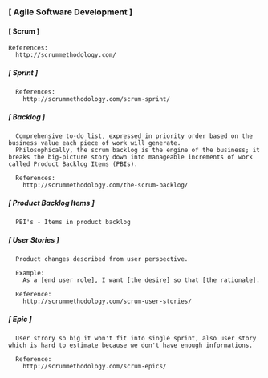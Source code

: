 ### [ Agile Software Development ]

#### [ Scrum ]

    References:
      http://scrummethodology.com/

##### [ Sprint ]

      References:
        http://scrummethodology.com/scrum-sprint/

##### [ Backlog ]

      Comprehensive to-do list, expressed in priority order based on the business value each piece of work will generate.
      Philosophically, the scrum backlog is the engine of the business; it breaks the big-picture story down into manageable increments of work called Product Backlog Items (PBIs).

      References:
        http://scrummethodology.com/the-scrum-backlog/

##### [ Product Backlog Items ]

      PBI's - Items in product backlog

##### [ User Stories ]

      Product changes described from user perspective.

      Example:
        As a [end user role], I want [the desire] so that [the rationale].

      Reference:
        http://scrummethodology.com/scrum-user-stories/

##### [ Epic ]

      User strory so big it won't fit into single sprint, also user story which is hard to estimate because we don't have enough informations.

      Reference:
        http://scrummethodology.com/scrum-epics/

